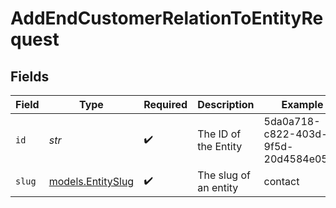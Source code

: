 # AddEndCustomerRelationToEntityRequest


## Fields

| Field                                        | Type                                         | Required                                     | Description                                  | Example                                      |
| -------------------------------------------- | -------------------------------------------- | -------------------------------------------- | -------------------------------------------- | -------------------------------------------- |
| `id`                                         | *str*                                        | :heavy_check_mark:                           | The ID of the Entity                         | 5da0a718-c822-403d-9f5d-20d4584e0528         |
| `slug`                                       | [models.EntitySlug](../models/entityslug.md) | :heavy_check_mark:                           | The slug of an entity                        | contact                                      |
